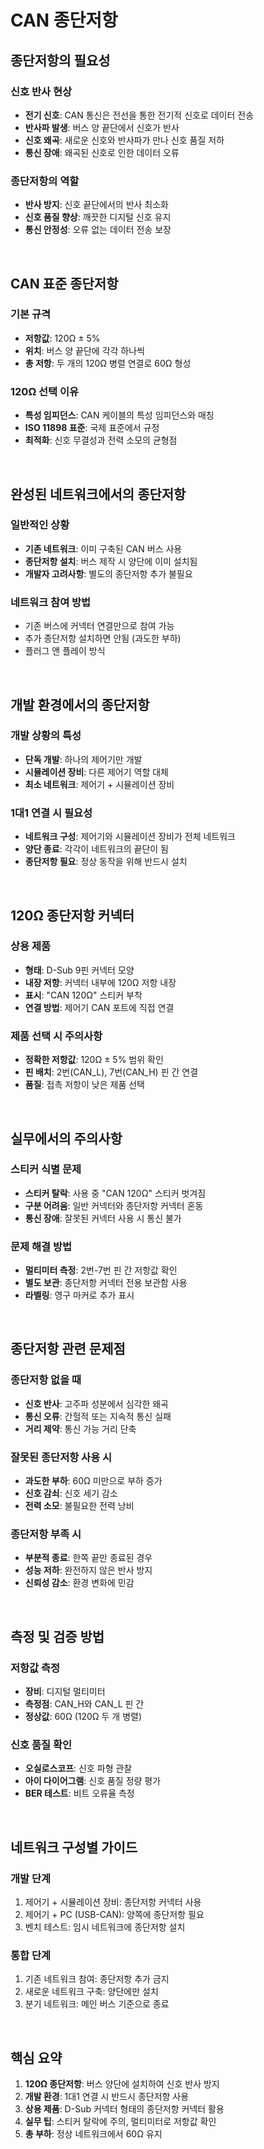 # CAN 종단저항

## 종단저항의 필요성

### 신호 반사 현상
- **전기 신호**: CAN 통신은 전선을 통한 전기적 신호로 데이터 전송
- **반사파 발생**: 버스 양 끝단에서 신호가 반사
- **신호 왜곡**: 새로운 신호와 반사파가 만나 신호 품질 저하
- **통신 장애**: 왜곡된 신호로 인한 데이터 오류

### 종단저항의 역할
- **반사 방지**: 신호 끝단에서의 반사 최소화
- **신호 품질 향상**: 깨끗한 디지털 신호 유지
- **통신 안정성**: 오류 없는 데이터 전송 보장

<br>

## CAN 표준 종단저항

### 기본 규격
- **저항값**: 120Ω ± 5%
- **위치**: 버스 양 끝단에 각각 하나씩
- **총 저항**: 두 개의 120Ω 병렬 연결로 60Ω 형성

### 120Ω 선택 이유
- **특성 임피던스**: CAN 케이블의 특성 임피던스와 매칭
- **ISO 11898 표준**: 국제 표준에서 규정
- **최적화**: 신호 무결성과 전력 소모의 균형점

<br>

## 완성된 네트워크에서의 종단저항

### 일반적인 상황
- **기존 네트워크**: 이미 구축된 CAN 버스 사용
- **종단저항 설치**: 버스 제작 시 양단에 이미 설치됨
- **개발자 고려사항**: 별도의 종단저항 추가 불필요

### 네트워크 참여 방법
- 기존 버스에 커넥터 연결만으로 참여 가능
- 추가 종단저항 설치하면 안됨 (과도한 부하)
- 플러그 앤 플레이 방식

<br>

## 개발 환경에서의 종단저항

### 개발 상황의 특성
- **단독 개발**: 하나의 제어기만 개발
- **시뮬레이션 장비**: 다른 제어기 역할 대체
- **최소 네트워크**: 제어기 + 시뮬레이션 장비

### 1대1 연결 시 필요성
- **네트워크 구성**: 제어기와 시뮬레이션 장비가 전체 네트워크
- **양단 종료**: 각각이 네트워크의 끝단이 됨
- **종단저항 필요**: 정상 동작을 위해 반드시 설치

<br>

## 120Ω 종단저항 커넥터

### 상용 제품
- **형태**: D-Sub 9핀 커넥터 모양
- **내장 저항**: 커넥터 내부에 120Ω 저항 내장
- **표시**: "CAN 120Ω" 스티커 부착
- **연결 방법**: 제어기 CAN 포트에 직접 연결

### 제품 선택 시 주의사항
- **정확한 저항값**: 120Ω ± 5% 범위 확인
- **핀 배치**: 2번(CAN_L), 7번(CAN_H) 핀 간 연결
- **품질**: 접촉 저항이 낮은 제품 선택

<br>

## 실무에서의 주의사항

### 스티커 식별 문제
- **스티커 탈락**: 사용 중 "CAN 120Ω" 스티커 벗겨짐
- **구분 어려움**: 일반 커넥터와 종단저항 커넥터 혼동
- **통신 장애**: 잘못된 커넥터 사용 시 통신 불가

### 문제 해결 방법
- **멀티미터 측정**: 2번-7번 핀 간 저항값 확인
- **별도 보관**: 종단저항 커넥터 전용 보관함 사용
- **라벨링**: 영구 마커로 추가 표시

<br>

## 종단저항 관련 문제점

### 종단저항 없을 때
- **신호 반사**: 고주파 성분에서 심각한 왜곡
- **통신 오류**: 간헐적 또는 지속적 통신 실패
- **거리 제약**: 통신 가능 거리 단축

### 잘못된 종단저항 사용 시
- **과도한 부하**: 60Ω 미만으로 부하 증가
- **신호 감쇠**: 신호 세기 감소
- **전력 소모**: 불필요한 전력 낭비

### 종단저항 부족 시
- **부분적 종료**: 한쪽 끝만 종료된 경우
- **성능 저하**: 완전하지 않은 반사 방지
- **신뢰성 감소**: 환경 변화에 민감

<br>

## 측정 및 검증 방법

### 저항값 측정
- **장비**: 디지털 멀티미터
- **측정점**: CAN_H와 CAN_L 핀 간
- **정상값**: 60Ω (120Ω 두 개 병렬)

### 신호 품질 확인
- **오실로스코프**: 신호 파형 관찰
- **아이 다이어그램**: 신호 품질 정량 평가
- **BER 테스트**: 비트 오류율 측정

<br>

## 네트워크 구성별 가이드

### 개발 단계
1. 제어기 + 시뮬레이션 장비: 종단저항 커넥터 사용
2. 제어기 + PC (USB-CAN): 양쪽에 종단저항 필요
3. 벤치 테스트: 임시 네트워크에 종단저항 설치

### 통합 단계
1. 기존 네트워크 참여: 종단저항 추가 금지
2. 새로운 네트워크 구축: 양단에만 설치
3. 분기 네트워크: 메인 버스 기준으로 종료

<br>

## 핵심 요약

1. **120Ω 종단저항**: 버스 양단에 설치하여 신호 반사 방지
2. **개발 환경**: 1대1 연결 시 반드시 종단저항 사용
3. **상용 제품**: D-Sub 커넥터 형태의 종단저항 커넥터 활용
4. **실무 팁**: 스티커 탈락에 주의, 멀티미터로 저항값 확인
5. **총 부하**: 정상 네트워크에서 60Ω 유지